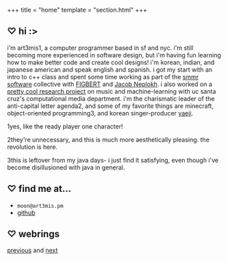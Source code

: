 +++
title = "home"
template = "section.html"
+++

## ♡ hi :>

i'm art3mis<span class="super">1</span>, a computer programmer based in
sf and nyc. i'm still becoming more experienced in software design, but
i'm having fun learning how to make better code and create cool designs!
i'm korean, indian, and japanese american and speak english and spanish.
i got my start with an intro to c++ class and spent some time working as
part of the [smmr software][smmr] collective with [FIGBERT][figb] and
[Jacob Neplokh][jnep]. i also worked on a
[pretty cool research project][ucsc] on music and machine-learning with uc santa cruz's
computational media department. i'm the charismatic leader of the
anti-capital letter agenda<span class="super">2</span>, and some of my
favorite things are minecraft,
object-oriented programming<span class="super">3</span>, and korean
singer-producer [yaeji][yeji].

<span class="super">1</span>yes, like the ready player one character!

<span class="super">2</span>they're unnecessary, and this is much more
aesthetically pleasing. the revolution is here.

<span class="super">3</span>this is leftover from my java days- i just
find it satisfying, even though i've become disillusioned with java in
general.

## ♡ find me at...

- `moon@art3mis.pm` 
- [github][gthb]

## ♡ webrings

[previous][prev] and [next][nxtt]

[smmr]: https://smmr.software
[gthb]: https://github.com/art3misxmoon
[figb]: https://figbert.com/
[jnep]: https://jacobneplokh.com/
[yeji]: https://yaeji.com/
[prev]: https://hotlinewebring.club/art3mis/previous
[nxtt]: https://hotlinewebring.club/art3mis/next
[ucsc]: https://github.com/art3misxmoon/rap-pop-wfc